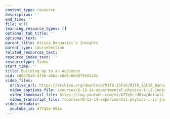 ```yaml
---
content_type: resource
description: ''
end_time: ''
file: null
learning_resource_types: []
optional_tab_title: ''
optional_text: ''
parent_title: Atissa Banuazizi's Insights
parent_type: CourseSection
related_resources_text: ''
resource_index_text: ''
resourcetype: Video
start_time: ''
title: Building Up to an Audience
uid: cd6475a8-4f36-abba-c6d8-66d8f55d3a5c
video_files:
  archive_url: https://archive.org/download/MIT8.13F16/MIT8_13F16_Banuazizi_Building_Up_to_an_Audience_300k.mp4
  video_captions_file: /courses/8-13-14-experimental-physics-i-ii-junior-lab-fall-2016-spring-2017/093fc8e473305d7ba10b2d97993d3a6f_A77qVe-U0iw.vtt
  video_thumbnail_file: https://img.youtube.com/vi/A77qVe-U0iw/default.jpg
  video_transcript_file: /courses/8-13-14-experimental-physics-i-ii-junior-lab-fall-2016-spring-2017/a298fd507a61bf722819449a5556337d_A77qVe-U0iw.pdf
video_metadata:
  youtube_id: A77qVe-U0iw
---
```

